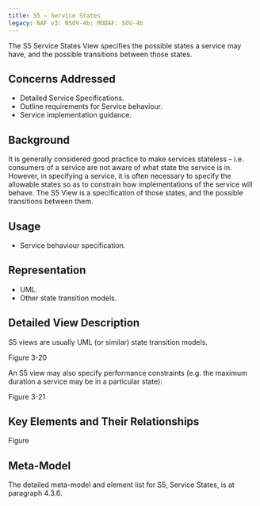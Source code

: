 ```yaml
---
title: S5 – Service States
legacy: NAF v3: NSOV-4b; MODAF: SOV-4b
---
```


The S5 Service States View specifies the possible states a service may have, and
the possible transitions between those states.

## Concerns Addressed

* Detailed Service Specifications.
* Outline requirements for Service behaviour.
* Service implementation guidance.

## Background

It is generally considered good practice to make services stateless – i.e. consumers
of a service are not aware of what state the service is in. However, in specifying a
service, it is often necessary to specify the allowable states so as to constrain how
implementations of the service will behave. The S5 View is a specification of those
states, and the possible transitions between them.

## Usage

* Service behaviour specification.

## Representation

* UML.
* Other state transition models.

## Detailed View Description

S5 views are usually UML (or similar) state transition models.

Figure 3-20

An S5 view may also specify performance constraints (e.g. the maximum duration a
service may be in a particular state):

Figure 3-21


## Key Elements and Their Relationships

Figure

## Meta-Model

The detailed meta-model and element list for S5, Service States, is at paragraph
4.3.6.
